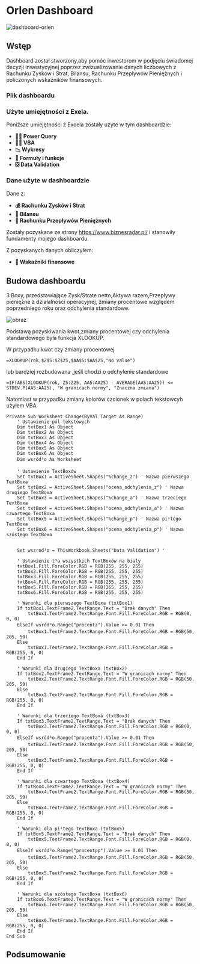 # Orlen Dashboard
 
![dashboard-orlen](https://github.com/user-attachments/assets/e6216d56-00ec-486c-bb77-cb7e6053a8bb)

## Wstęp

Dashboard został stworzony,aby pomóc inwestorom w podjęciu świadomej decyzji inwestycyjnej poprzez zwizualizowanie danych liczbowych z Rachunku Zysków i Strat, Bilansu, Rachunku Przepływów Pieniężnych i policzonych wskaźników finansowych.

### Plik dashboardu


### Użyte umiejętności z Exela.
Poniższe umiejętności z Excela zostały użyte w tym dashboardzie:

- **💪🏻 Power Query**
- **👨‍💻 VBA**
- **📉 Wykresy**
- **🧮 Formuły i funkcje**
- **❎ Data Validation**

### Dane użyte w  dashboardzie

Dane z:

- **💰 Rachunku Zysków i Strat**
- **📝 Bilansu**
- **🌊 Rachunku Przepływów Pieniężnych**

Zostały pozyskane ze strony https://www.biznesradar.pl/ i stanowiły fundamenty mojego dashboardu.

Z pozyskanych danych obliczyłem:
- **🎯 Wskaźniki finansowe**

## Budowa dashboardu

3 Boxy, przedstawiające Zysk/Strate netto,Aktywa razem,Przepływy pieniężne z działalności operacyjnej, zmiany procentowe względem poprzedniego roku oraz odchylenia standardowe.

![obraz](https://github.com/user-attachments/assets/30f90f88-eefa-49ed-ad19-0f5f9b8bddbf)

Podstawą pozyskiwania kwot,zmiany procentowej czy odchylenia standardowego była funkcja XLOOKUP.

W przypadku kwot czy zmiany procentowej
```
=XLOOKUP(rok,$Z$5:$Z$25,$AA$5:$AA$25,"No value")
```
lub bardziej rozbudowana ,jeśli chodzi o odchylenie standardowe
```
=IF(ABS(XLOOKUP(rok, Z5:Z25, AA5:AA25) - AVERAGE(AA5:AA25)) <= STDEV.P(AA5:AA25), "W granicach normy", "Znaczna zmiana")
```
Natomiast w przypadku zmiany kolorów czcionek w polach tekstowcyh użyłem VBA
```
Private Sub Worksheet_Change(ByVal Target As Range)
    ' Ustawienie pól tekstowych
    Dim txtBox1 As Object
    Dim txtBox2 As Object
    Dim txtBox3 As Object
    Dim txtBox4 As Object
    Dim txtBox5 As Object
    Dim txtBox6 As Object
    Dim wsród³o As Worksheet

    ' Ustawienie TextBoxów
    Set txtBox1 = ActiveSheet.Shapes("%change_z") ' Nazwa pierwszego TextBoxa
    Set txtBox2 = ActiveSheet.Shapes("ocena_odchylenia_z") ' Nazwa drugiego TextBoxa
    Set txtBox3 = ActiveSheet.Shapes("%change_a") ' Nazwa trzeciego TextBoxa
    Set txtBox4 = ActiveSheet.Shapes("ocena_odchylenia_a") ' Nazwa czwartego TextBoxa
    Set txtBox5 = ActiveSheet.Shapes("%change_p") ' Nazwa pi¹tego TextBoxa
    Set txtBox6 = ActiveSheet.Shapes("ocena_odchylenia_p") ' Nazwa szóstego TextBoxa

    
    Set wszrod³o = ThisWorkbook.Sheets("Data Validation") '

    ' Ustawienie t³a wszystkich TextBoxów na bialy
    txtBox1.Fill.ForeColor.RGB = RGB(255, 255, 255)
    txtBox2.Fill.ForeColor.RGB = RGB(255, 255, 255)
    txtBox3.Fill.ForeColor.RGB = RGB(255, 255, 255)
    txtBox4.Fill.ForeColor.RGB = RGB(255, 255, 255)
    txtBox5.Fill.ForeColor.RGB = RGB(255, 255, 255)
    txtBox6.Fill.ForeColor.RGB = RGB(255, 255, 255)

    ' Warunki dla pierwszego TextBoxa (txtBox1)
    If txtBox1.TextFrame2.TextRange.Text = "Brak danych" Then
        txtBox1.TextFrame2.TextRange.Font.Fill.ForeColor.RGB = RGB(0, 0, 0)
    ElseIf wsród³o.Range("procentz").Value >= 0.01 Then
        txtBox1.TextFrame2.TextRange.Font.Fill.ForeColor.RGB = RGB(50, 205, 50)
    Else
        txtBox1.TextFrame2.TextRange.Font.Fill.ForeColor.RGB = RGB(255, 0, 0)
    End If

    ' Warunki dla drugiego TextBoxa (txtBox2)
    If txtBox2.TextFrame2.TextRange.Text = "W granicach normy" Then
        txtBox2.TextFrame2.TextRange.Font.Fill.ForeColor.RGB = RGB(50, 205, 50)
    Else
        txtBox2.TextFrame2.TextRange.Font.Fill.ForeColor.RGB = RGB(255, 0, 0)
    End If

    ' Warunki dla trzeciego TextBoxa (txtBox3)
    If txtBox3.TextFrame2.TextRange.Text = "Brak danych" Then
        txtBox3.TextFrame2.TextRange.Font.Fill.ForeColor.RGB = RGB(0, 0, 0)
    ElseIf wsród³o.Range("procenta").Value >= 0.01 Then
        txtBox3.TextFrame2.TextRange.Font.Fill.ForeColor.RGB = RGB(50, 205, 50)
    Else
        txtBox3.TextFrame2.TextRange.Font.Fill.ForeColor.RGB = RGB(255, 0, 0)
    End If

    ' Warunki dla czwartego TextBoxa (txtBox4)
    If txtBox4.TextFrame2.TextRange.Text = "W granicach normy" Then
        txtBox4.TextFrame2.TextRange.Font.Fill.ForeColor.RGB = RGB(50, 205, 50)
    Else
        txtBox4.TextFrame2.TextRange.Font.Fill.ForeColor.RGB = RGB(255, 0, 0)
    End If

    ' Warunki dla pi¹tego TextBoxa (txtBox5)
    If txtBox5.TextFrame2.TextRange.Text = "Brak danych" Then
        txtBox5.TextFrame2.TextRange.Font.Fill.ForeColor.RGB = RGB(0, 0, 0)
    ElseIf wsród³o.Range("procentpp").Value >= 0.01 Then
        txtBox5.TextFrame2.TextRange.Font.Fill.ForeColor.RGB = RGB(50, 205, 50)
    Else
        txtBox5.TextFrame2.TextRange.Font.Fill.ForeColor.RGB = RGB(255, 0, 0)
    End If

    ' Warunki dla szóstego TextBoxa (txtBox6)
    If txtBox6.TextFrame2.TextRange.Text = "W granicach normy" Then
        txtBox6.TextFrame2.TextRange.Font.Fill.ForeColor.RGB = RGB(50, 205, 50)
    Else
        txtBox6.TextFrame2.TextRange.Font.Fill.ForeColor.RGB = RGB(255, 0, 0)
    End If
End Sub
```


## Podsumowanie
